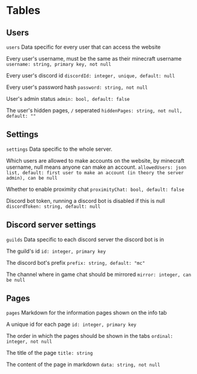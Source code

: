 # Tables

## Users

`users`
Data specific for every user that can access the website

Every user's username, must be the same as their minecraft username
`username: string, primary key, not null`

Every user's discord id
`discordId: integer, unique, default: null`

Every user's password hash
`password: string, not null`

User's admin status
`admin: bool, default: false`

The user's hidden pages, `/` seperated
`hiddenPages: string, not null, default: ""`

## Settings

`settings`
Data specific to the whole server.

Which users are allowed to make accounts on the website, by minecraft username, null means anyone can make an account.
`allowedUsers: json list, default: first user to make an account (in theory the server admin), can be null`

Whether to enable proximity chat
`proximityChat: bool, default: false`

Discord bot token, running a discord bot is disabled if this is null
`discordToken: string, default: null`

## Discord server settings

`guilds`
Data specific to each discord server the discord bot is in

The guild's id
`id: integer, primary key`

The discord bot's prefix
`prefix: string, default: "mc"`

The channel where in game chat should be mirrored
`mirror: integer, can be null`

## Pages

`pages`
Markdown for the information pages shown on the info tab

A unique id for each page
`id: integer, primary key`

The order in which the pages should be shown in the tabs
`ordinal: integer, not null`

The title of the page
`title: string`

The content of the page in markdown
`data: string, not null`
